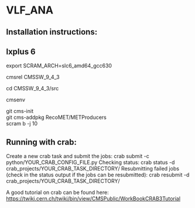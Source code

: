 # VLF_ANA

## Installation instructions:

## lxplus 6  
export SCRAM_ARCH=slc6_amd64_gcc630

cmsrel CMSSW_9_4_3

cd CMSSW_9_4_3/src

cmsenv

git cms-init  
git cms-addpkg RecoMET/METProducers  
scram b -j 10  


## Running with crab:
Create a new crab task and submit the jobs:
crab submit -c python/YOUR_CRAB_CONFIG_FILE.py
Checking status:
crab status -d crab_projects/YOUR_CRAB_TASK_DIRECTORY/
Resubmitting failed jobs (check in the status output if the jobs can be resubmitted):
crab resubmit -d crab_projects/YOUR_CRAB_TASK_DIRECTORY/

A good tutorial on crab can be found here: https://twiki.cern.ch/twiki/bin/view/CMSPublic/WorkBookCRAB3Tutorial
